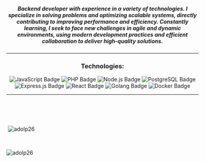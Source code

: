 <h5 align="center">Backend developer with experience in a variety of technologies. I specialize in solving problems and optimizing scalable systems, directly contributing to improving performance and efficiency. Constantly learning, I seek to face new challenges in agile and dynamic environments, using modern development practices and efficient collaboration to deliver high-quality solutions.</h5>

<hr>

<h3 align="center">Technologies:</h3>
<p align="center">
  <img src="https://img.shields.io/badge/JavaScript-F7DF1C?logo=javascript&logoColor=black" alt="JavaScript Badge"/>
  <img src="https://img.shields.io/badge/PHP-777BB4?logo=php&logoColor=white" alt="PHP Badge"/>
  <img src="https://img.shields.io/badge/Node.js-339933?logo=node.js&logoColor=white" alt="Node.js Badge"/>
  <img src="https://img.shields.io/badge/PostgreSQL-4169E1?logo=postgresql&logoColor=white" alt="PostgreSQL Badge"/>
  <img src="https://img.shields.io/badge/Express.js-000000?logo=express&logoColor=white" alt="Express.js Badge"/>
  <img src="https://img.shields.io/badge/React-61DAFB?logo=react&logoColor=black" alt="React Badge"/>
  <img src="https://img.shields.io/badge/Golang-00ADD8?logo=go&logoColor=white" alt="Golang Badge"/>
  <img src="https://img.shields.io/badge/Docker-2496ED?logo=docker&logoColor=white" alt="Docker Badge"/>
</p>

<hr>

<br><br><br>


<p>&nbsp;<img align="center" src="https://github-readme-stats.vercel.app/api?username=adolp26&show_icons=true&locale=en" alt="adolp26" /></p>

<br>

<p><img align="left" src="https://github-readme-stats.vercel.app/api/top-langs?username=adolp26&show_icons=true&locale=en&layout=compact" alt="adolp26" /></p>